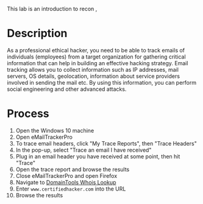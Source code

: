 This lab is an introduction to recon ,

# Description
As a professional ethical hacker, you need to be able to track emails of individuals (employees) from a target organization for gathering critical information that can help in building an effective hacking strategy. Email tracking allows you to collect information such as IP addresses, mail servers, OS details, geolocation, information about service providers involved in sending the mail etc. By using this information, you can perform social engineering and other advanced attacks.

# Process
1. Open the Windows 10 machine
2. Open eMailTrackerPro
3. To trace email headers, click "My Trace Reports", then "Trace Headers"
4. In the pop-up, select "Trace an email I have received"
5. Plug in an email header you have received at some point, then hit "Trace"
6. Open the trace report and browse the results
7. Close eMailTrackerPro and open Firefox
8. Navigate to [DomainTools Whois Lookup](https://whois.domaintools.com)
9. Enter `www.certifiedhacker.com` into the URL
10. Browse the results